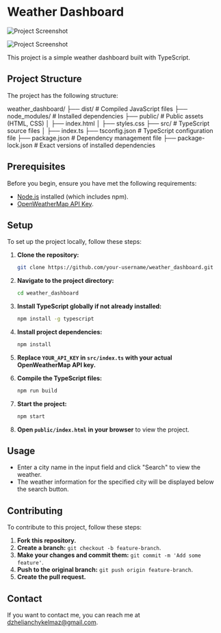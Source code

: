 # Weather Dashboard

![Project Screenshot](https://i.imgur.com/prx7UYF.png)

![Project Screenshot](https://i.imgur.com/vPilSXl.png)

This project is a simple weather dashboard built with TypeScript.

## Project Structure

The project has the following structure:

weather_dashboard/
├── dist/ # Compiled JavaScript files
├── node_modules/ # Installed dependencies
├── public/ # Public assets (HTML, CSS)
│ ├── index.html
│ ├── styles.css
├── src/ # TypeScript source files
│ ├── index.ts
├── tsconfig.json # TypeScript configuration file
├── package.json # Dependency management file
├── package-lock.json # Exact versions of installed dependencies


## Prerequisites

Before you begin, ensure you have met the following requirements:
- [Node.js](https://nodejs.org/en/) installed (which includes npm).
- [OpenWeatherMap API Key](https://openweathermap.org/api).

## Setup

To set up the project locally, follow these steps:

1. **Clone the repository:**

    ```sh
    git clone https://github.com/your-username/weather_dashboard.git
    ```

2. **Navigate to the project directory:**

    ```sh
    cd weather_dashboard
    ```

3. **Install TypeScript globally if not already installed:**

    ```sh
    npm install -g typescript
    ```

4. **Install project dependencies:**

    ```sh
    npm install
    ```

5. **Replace `YOUR_API_KEY` in `src/index.ts` with your actual OpenWeatherMap API key.**

6. **Compile the TypeScript files:**

    ```sh
    npm run build
    ```

7. **Start the project:**

    ```sh
    npm start
    ```

8. **Open `public/index.html` in your browser** to view the project.

## Usage

- Enter a city name in the input field and click "Search" to view the weather.
- The weather information for the specified city will be displayed below the search button.

## Contributing

To contribute to this project, follow these steps:

1. **Fork this repository.**
2. **Create a branch:** `git checkout -b feature-branch`.
3. **Make your changes and commit them:** `git commit -m 'Add some feature'`.
4. **Push to the original branch:** `git push origin feature-branch`.
5. **Create the pull request.**

## Contact

If you want to contact me, you can reach me at [dzhelianchykelmaz@gmail.com](mailto:dzhelianchykelmaz@gmail.com).


